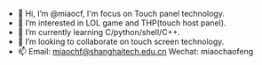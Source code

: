 - 👋 Hi, I’m @miaocf, I'm focus on Touch panel technology.
- 👀 I’m interested in LOL game and THP(touch host panel).
- 🌱 I’m currently learning C/python/shell/C++.
- 💞️ I’m looking to collaborate on touch screen technology.
- 📫 Email: miaochf@shanghaitech.edu.cn
      Wechat: miaochaofeng

<!---
miaocf/miaocf is a ✨ special ✨ repository because its `README.md` (this file) appears on your GitHub profile.
You can click the Preview link to take a look at your changes.
--->
